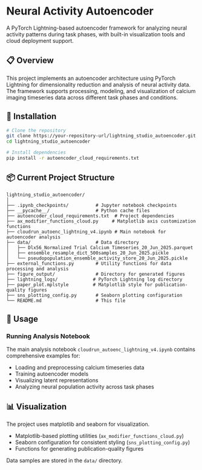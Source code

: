 # Neural Activity Autoencoder

A PyTorch Lightning-based autoencoder framework for analyzing neural activity patterns during task phases, with built-in visualization tools and cloud deployment support.

## 📋 Overview

This project implements an autoencoder architecture using PyTorch Lightning for dimensionality reduction and analysis of neural activity data. The framework supports processing, modeling, and visualization of calcium imaging timeseries data across different task phases and conditions.

## 🔧 Installation

```bash
# Clone the repository
git clone https://your-repository-url/lightning_studio_autoencoder.git
cd lightning_studio_autoencoder

# Install dependencies
pip install -r autoencoder_cloud_requirements.txt
```
## 📦 Current Project Structure
```
lightning_studio_autoencoder/
│
├── .ipynb_checkpoints/          # Jupyter notebook checkpoints
├── __pycache__/                 # Python cache files
├── autoencoder_cloud_requirements.txt  # Project dependencies
├── ax_modifier_functions_cloud.py     # Matplotlib axis customization functions
├── cloudrun_autoenc_lightning_v4.ipynb # Main notebook for autoencoder analysis
├── data/                        # Data directory
│   ├── Dlx56_Normalized Trial Calcium Timeseries_20_Jun_2025.parquet
│   ├── ensemble_resample_dict_500samples_20_Jun_2025.pickle
│   └── pseudopopulation_ensemble_activity_store_20_Jun_2025.pickle
├── external_functions.py        # Utility functions for data processing and analysis
├── figure_output/               # Directory for generated figures
├── lightning_logs/             # PyTorch Lightning log directory
├── paper_plot.mplstyle         # Matplotlib style for publication-quality figures
├── sns_plotting_config.py       # Seaborn plotting configuration
└── README.md                    # This file
```
## 🚀 Usage
### Running Analysis Notebook

The main analysis notebook `cloudrun_autoenc_lightning_v4.ipynb` contains comprehensive examples for:
- Loading and preprocessing calcium timeseries data
- Training autoencoder models
- Visualizing latent representations
- Analyzing neural population activity across task phases

## 📊 Visualization

The project uses matplotlib and seaborn for visualization.
- Matplotlib-based plotting utilities (`ax_modifier_functions_cloud.py`)
- Seaborn configuration for consistent styling (`sns_plotting_config.py`)
- Functions for generating publication-quality figures

Data samples are stored in the `data/` directory.
